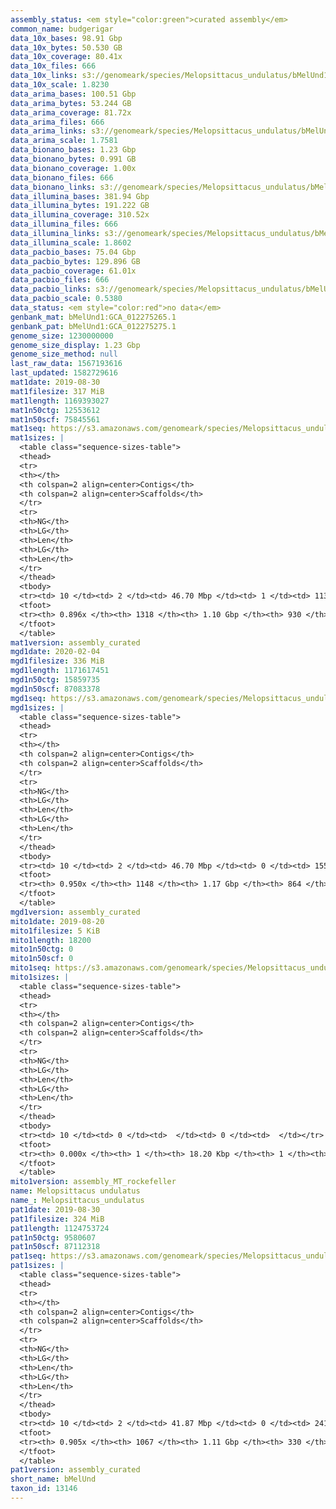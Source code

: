 ```yaml
---
assembly_status: <em style="color:green">curated assembly</em>
common_name: budgerigar
data_10x_bases: 98.91 Gbp
data_10x_bytes: 50.530 GB
data_10x_coverage: 80.41x
data_10x_files: 666
data_10x_links: s3://genomeark/species/Melopsittacus_undulatus/bMelUnd1/genomic_data/10x/<br>
data_10x_scale: 1.8230
data_arima_bases: 100.51 Gbp
data_arima_bytes: 53.244 GB
data_arima_coverage: 81.72x
data_arima_files: 666
data_arima_links: s3://genomeark/species/Melopsittacus_undulatus/bMelUnd1/genomic_data/arima/<br>
data_arima_scale: 1.7581
data_bionano_bases: 1.23 Gbp
data_bionano_bytes: 0.991 GB
data_bionano_coverage: 1.00x
data_bionano_files: 666
data_bionano_links: s3://genomeark/species/Melopsittacus_undulatus/bMelUnd1/genomic_data/bionano/<br>
data_illumina_bases: 381.94 Gbp
data_illumina_bytes: 191.222 GB
data_illumina_coverage: 310.52x
data_illumina_files: 666
data_illumina_links: s3://genomeark/species/Melopsittacus_undulatus/bMelUnd2/genomic_data/illumina/<br>s3://genomeark/species/Melopsittacus_undulatus/bMelUnd3/genomic_data/illumina/<br>
data_illumina_scale: 1.8602
data_pacbio_bases: 75.04 Gbp
data_pacbio_bytes: 129.896 GB
data_pacbio_coverage: 61.01x
data_pacbio_files: 666
data_pacbio_links: s3://genomeark/species/Melopsittacus_undulatus/bMelUnd1/genomic_data/pacbio/<br>
data_pacbio_scale: 0.5380
data_status: <em style="color:red">no data</em>
genbank_mat: bMelUnd1:GCA_012275265.1
genbank_pat: bMelUnd1:GCA_012275275.1
genome_size: 1230000000
genome_size_display: 1.23 Gbp
genome_size_method: null
last_raw_data: 1567193616
last_updated: 1582729616
mat1date: 2019-08-30
mat1filesize: 317 MiB
mat1length: 1169393027
mat1n50ctg: 12553612
mat1n50scf: 75845561
mat1seq: https://s3.amazonaws.com/genomeark/species/Melopsittacus_undulatus/bMelUnd1/assembly_curated/bMelUnd1.mat.decon.20190830.fasta.gz
mat1sizes: |
  <table class="sequence-sizes-table">
  <thead>
  <tr>
  <th></th>
  <th colspan=2 align=center>Contigs</th>
  <th colspan=2 align=center>Scaffolds</th>
  </tr>
  <tr>
  <th>NG</th>
  <th>LG</th>
  <th>Len</th>
  <th>LG</th>
  <th>Len</th>
  </tr>
  </thead>
  <tbody>
  <tr><td> 10 </td><td> 2 </td><td> 46.70 Mbp </td><td> 1 </td><td> 113.31 Mbp </td></tr>  <tr><td> 20 </td><td> 5 </td><td> 37.80 Mbp </td><td> 2 </td><td> 88.75 Mbp </td></tr>  <tr><td> 30 </td><td> 8 </td><td> 36.32 Mbp </td><td> 3 </td><td> 87.39 Mbp </td></tr>  <tr><td> 40 </td><td> 13 </td><td> 17.90 Mbp </td><td> 4 </td><td> 86.63 Mbp </td></tr>  <tr style="background-color:#cccccc;"><td> 50 </td><td> 21 </td><td style="background-color:#88ff88;"> 12.55 Mbp </td><td> 6 </td><td style="background-color:#88ff88;"> 75.85 Mbp </td></tr>  <tr><td> 60 </td><td> 34 </td><td> 7.39 Mbp </td><td> 8 </td><td> 57.50 Mbp </td></tr>  <tr><td> 70 </td><td> 57 </td><td> 4.05 Mbp </td><td> 11 </td><td> 35.30 Mbp </td></tr>  <tr><td> 80 </td><td> 112 </td><td> 1.11 Mbp </td><td> 16 </td><td> 16.16 Mbp </td></tr>  <tr><td> 90 </td><td> 0 </td><td>  </td><td> 46 </td><td> 0.97 Mbp </td></tr>  <tr><td> 100 </td><td> 0 </td><td>  </td><td> 0 </td><td>  </td></tr>  </tbody>
  <tfoot>
  <tr><th> 0.896x </th><th> 1318 </th><th> 1.10 Gbp </th><th> 930 </th><th> 1.17 Gbp </th></tr>
  </tfoot>
  </table>
mat1version: assembly_curated
mgd1date: 2020-02-04
mgd1filesize: 336 MiB
mgd1length: 1171617451
mgd1n50ctg: 15859735
mgd1n50scf: 87083378
mgd1seq: https://s3.amazonaws.com/genomeark/species/Melopsittacus_undulatus/bMelUnd1/assembly_curated/bMelUnd1.mat.Z.cur.20200204.fasta.gz
mgd1sizes: |
  <table class="sequence-sizes-table">
  <thead>
  <tr>
  <th></th>
  <th colspan=2 align=center>Contigs</th>
  <th colspan=2 align=center>Scaffolds</th>
  </tr>
  <tr>
  <th>NG</th>
  <th>LG</th>
  <th>Len</th>
  <th>LG</th>
  <th>Len</th>
  </tr>
  </thead>
  <tbody>
  <tr><td> 10 </td><td> 2 </td><td> 46.70 Mbp </td><td> 0 </td><td> 155.07 Mbp </td></tr>  <tr><td> 20 </td><td> 5 </td><td> 37.80 Mbp </td><td> 1 </td><td> 121.02 Mbp </td></tr>  <tr><td> 30 </td><td> 8 </td><td> 36.32 Mbp </td><td> 2 </td><td> 118.16 Mbp </td></tr>  <tr><td> 40 </td><td> 13 </td><td> 21.98 Mbp </td><td> 3 </td><td> 112.75 Mbp </td></tr>  <tr style="background-color:#cccccc;"><td> 50 </td><td> 20 </td><td style="background-color:#88ff88;"> 15.86 Mbp </td><td> 5 </td><td style="background-color:#88ff88;"> 87.08 Mbp </td></tr>  <tr><td> 60 </td><td> 30 </td><td> 9.30 Mbp </td><td> 6 </td><td> 86.48 Mbp </td></tr>  <tr><td> 70 </td><td> 45 </td><td> 6.55 Mbp </td><td> 8 </td><td> 57.50 Mbp </td></tr>  <tr><td> 80 </td><td> 74 </td><td> 2.79 Mbp </td><td> 10 </td><td> 35.28 Mbp </td></tr>  <tr><td> 90 </td><td> 179 </td><td> 350.52 Kbp </td><td> 25 </td><td> 2.06 Mbp </td></tr>  <tr><td> 100 </td><td> 0 </td><td>  </td><td> 0 </td><td>  </td></tr>  </tbody>
  <tfoot>
  <tr><th> 0.950x </th><th> 1148 </th><th> 1.17 Gbp </th><th> 864 </th><th> 1.17 Gbp </th></tr>
  </tfoot>
  </table>
mgd1version: assembly_curated
mito1date: 2019-08-20
mito1filesize: 5 KiB
mito1length: 18200
mito1n50ctg: 0
mito1n50scf: 0
mito1seq: https://s3.amazonaws.com/genomeark/species/Melopsittacus_undulatus/bMelUnd1/assembly_MT_rockefeller/bMelUnd1.MT.20190820.fasta.gz
mito1sizes: |
  <table class="sequence-sizes-table">
  <thead>
  <tr>
  <th></th>
  <th colspan=2 align=center>Contigs</th>
  <th colspan=2 align=center>Scaffolds</th>
  </tr>
  <tr>
  <th>NG</th>
  <th>LG</th>
  <th>Len</th>
  <th>LG</th>
  <th>Len</th>
  </tr>
  </thead>
  <tbody>
  <tr><td> 10 </td><td> 0 </td><td>  </td><td> 0 </td><td>  </td></tr>  <tr><td> 20 </td><td> 0 </td><td>  </td><td> 0 </td><td>  </td></tr>  <tr><td> 30 </td><td> 0 </td><td>  </td><td> 0 </td><td>  </td></tr>  <tr><td> 40 </td><td> 0 </td><td>  </td><td> 0 </td><td>  </td></tr>  <tr style="background-color:#cccccc;"><td> 50 </td><td> 0 </td><td style="background-color:#ff8888;">  </td><td> 0 </td><td style="background-color:#ff8888;">  </td></tr>  <tr><td> 60 </td><td> 0 </td><td>  </td><td> 0 </td><td>  </td></tr>  <tr><td> 70 </td><td> 0 </td><td>  </td><td> 0 </td><td>  </td></tr>  <tr><td> 80 </td><td> 0 </td><td>  </td><td> 0 </td><td>  </td></tr>  <tr><td> 90 </td><td> 0 </td><td>  </td><td> 0 </td><td>  </td></tr>  <tr><td> 100 </td><td> 0 </td><td>  </td><td> 0 </td><td>  </td></tr>  </tbody>
  <tfoot>
  <tr><th> 0.000x </th><th> 1 </th><th> 18.20 Kbp </th><th> 1 </th><th> 18.20 Kbp </th></tr>
  </tfoot>
  </table>
mito1version: assembly_MT_rockefeller
name: Melopsittacus undulatus
name_: Melopsittacus_undulatus
pat1date: 2019-08-30
pat1filesize: 324 MiB
pat1length: 1124753724
pat1n50ctg: 9580607
pat1n50scf: 87112318
pat1seq: https://s3.amazonaws.com/genomeark/species/Melopsittacus_undulatus/bMelUnd1/assembly_curated/bMelUnd1.pat.decon.20190830.fasta.gz
pat1sizes: |
  <table class="sequence-sizes-table">
  <thead>
  <tr>
  <th></th>
  <th colspan=2 align=center>Contigs</th>
  <th colspan=2 align=center>Scaffolds</th>
  </tr>
  <tr>
  <th>NG</th>
  <th>LG</th>
  <th>Len</th>
  <th>LG</th>
  <th>Len</th>
  </tr>
  </thead>
  <tbody>
  <tr><td> 10 </td><td> 2 </td><td> 41.87 Mbp </td><td> 0 </td><td> 241.60 Mbp </td></tr>  <tr><td> 20 </td><td> 6 </td><td> 25.46 Mbp </td><td> 1 </td><td> 116.19 Mbp </td></tr>  <tr><td> 30 </td><td> 11 </td><td> 21.98 Mbp </td><td> 2 </td><td> 112.71 Mbp </td></tr>  <tr><td> 40 </td><td> 18 </td><td> 14.91 Mbp </td><td> 3 </td><td> 99.20 Mbp </td></tr>  <tr style="background-color:#cccccc;"><td> 50 </td><td> 28 </td><td style="background-color:#88ff88;"> 9.58 Mbp </td><td> 4 </td><td style="background-color:#88ff88;"> 87.11 Mbp </td></tr>  <tr><td> 60 </td><td> 46 </td><td> 4.97 Mbp </td><td> 5 </td><td> 86.53 Mbp </td></tr>  <tr><td> 70 </td><td> 85 </td><td> 1.98 Mbp </td><td> 8 </td><td> 45.27 Mbp </td></tr>  <tr><td> 80 </td><td> 204 </td><td> 0.58 Mbp </td><td> 11 </td><td> 23.07 Mbp </td></tr>  <tr><td> 90 </td><td> 865 </td><td> 51.90 Kbp </td><td> 53 </td><td> 331.85 Kbp </td></tr>  <tr><td> 100 </td><td> 0 </td><td>  </td><td> 0 </td><td>  </td></tr>  </tbody>
  <tfoot>
  <tr><th> 0.905x </th><th> 1067 </th><th> 1.11 Gbp </th><th> 330 </th><th> 1.12 Gbp </th></tr>
  </tfoot>
  </table>
pat1version: assembly_curated
short_name: bMelUnd
taxon_id: 13146
---
```

